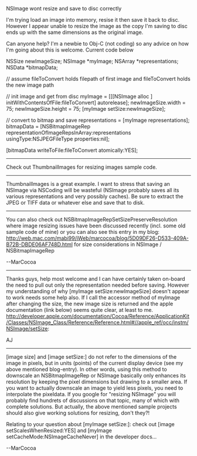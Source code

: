 NSImage wont resize and save to disc correctly

I'm trying load an image into memory, resise it then save it back to disc. However I appear unable to resize the image as the copy I'm saving to disc ends up with the same dimensions as the original image. 

Can anyone help? I'm a newbie to Obj-C (not coding) so any advice on how I'm going about this is welcome. Current code below

    
NSSize newImageSize;
NSImage *myImage;
NSArray *representations;
NSData *bitmapData;

// assume fileToConvert holds filepath of first image and fileToConvert holds the new image path

// init image and get from disc
myImage = [[[NSImage alloc ] initWithContentsOfFile:fileToConvert] autorelease];
newImageSize.width = 75;
newImageSize.height = 75;
[myImage setSize:newImageSize];

// convert to bitmap and save
representations = [myImage representations];		
bitmapData = [NSBitmapImageRep representationOfImageRepsInArray:representations 
			 usingType:NSJPEGFileType properties:nil];
			 
[bitmapData writeToFile:fileToConvert atomically:YES];


----
Check out ThumbnailImages for resizing images sample code.

----
ThumbnailImages is a great example.  I want to stress that saving an NSImage via NSCoding will be wasteful (NSImage probably saves all its various representations and very possibly caches).  Be sure to extract the JPEG or TIFF data or whatever else and save that to disk.

----

You can also check out NSBitmapImageRepSetSizePreserveResolution where image resizing issues have been discussed recently (incl. some old sample code of mine) or you can also see this entry in my blog: http://web.mac.com/mabi99/iWeb/marcocoa/blog/5D09DF26-D533-409A-B72B-DBDE06AF748D.html for size considerations in NSImage / NSBitmapImageRep

--MarCocoa

----
Thanks guys, help most welcome and I can have certainly taken on-board the need to pull out only the representation needed before saving. 
However my understanding of why [myImage setSize:newImageSize] doesn't appear to work needs some help also. If I call the accessor method of myImage after changing the size, the new image size is returned and the apple documentation (link below) seems quite clear, at least to me.
http://developer.apple.com/documentation/Cocoa/Reference/ApplicationKit/Classes/NSImage_Class/Reference/Reference.html#//apple_ref/occ/instm/NSImage/setSize:

AJ 


----
[image size] and [image setSize:] do not refer to the dimensions of the image in pixels, but in units (points) of the current display device (see my above mentioned blog-entry). In other words, using this method to downscale an NSBitmapImageRep or NSImage basically only enhances its resolution by keeping the pixel dimensions but drawing to a smaller area. If you want to actually downscale an image to yield less pixels, you need to interpolate the pixeldata. If you google for "resizing NSImage" you will probably find hundrets of discussions on that topic, many of which with complete solutions. But actually, the above mentioned sample projects should also give working solutions for resizing, don't they?!

Relating to your question about [myImage setSize:]: check out [image setScalesWhenResized:YES] and [myImage setCacheMode:NSImageCacheNever] in the developer docs...

--MarCocoa
